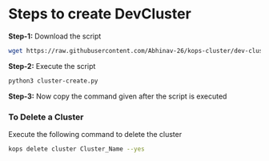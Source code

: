 # Steps to create DevCluster

**Step-1:** Download the script
```bash
wget https://raw.githubusercontent.com/Abhinav-26/kops-cluster/dev-cluster-config/devCluster/cluster-create.py
```

**Step-2:** Execute the script
```bash
python3 cluster-create.py
```

**Step-3:** Now copy the command given after the script is executed

### To Delete a Cluster
Execute the following command to delete the cluster
```bash
kops delete cluster Cluster_Name --yes
```
